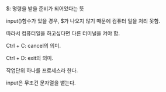 $: 명령을 받을 준비가 되어있다는 뜻

input()함수가 있을 경우,  $가 나오지 않기 때문에 컴퓨터 일을 처리 못함. 

따라서 컴퓨터일을 하고싶다면 다른 터미널을 켜야 함.

Ctrl + C: cancel의 의미. 

Ctrl + D: exit의 의미.



작업단위 하나를 프로세스라 한다.

input은 무조건 문자열을 뱉는다.
